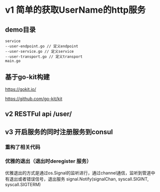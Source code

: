 # v1 简单的获取UserName的http服务

## demo目录
```bin/bash
service
--user-endpoint.go // 定义endpoint
--user-service.go // 定义service
--user-transport.go // 定义transport
main.go
```

## 基于go-kit构建
https://gokit.io/

https://github.com/go-kit/kit

## v2 RESTFul api /user/

## v3 开启服务的同时注册服务到consul
### 重构了相关代码

### 优雅的退出（退出时deregister 服务）
  优雅退出的方式是通过os.Signal的监听进行，通过channel通信，监听到管道中有退出或者错误信号，退出服务
  signal.Notify(signalChan, syscall.SIGINT, syscall.SIGTERM)